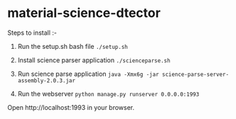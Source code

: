 # material-science-dtector

Steps to install :-

1. Run the setup.sh bash file
    `./setup.sh`
    
2. Install science parser application
    `./scienceparse.sh`
    
3. Run science parse application
     `java -Xmx6g -jar science-parse-server-assembly-2.0.3.jar`
     
4. Run the webserver
     `python manage.py runserver 0.0.0.0:1993`
     
     
Open http://localhost:1993 in your browser.

